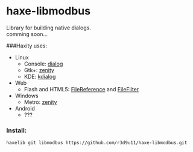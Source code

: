 haxe-libmodbus
=========================

Library for building native dialogs.<br/>
comming soon...<br/>

###Haxity uses:<br/>

* Linux
	* Console: [dialog](http://hightek.org/projects/dialog/)
	* Gtk+: [zenity](https://help.gnome.org/users/zenity/stable/)
	* KDE: [kdialog](https://techbase.kde.org/Development/Tutorials/Shell_Scripting_with_KDE_Dialogs)
* Web
	* Flash and HTML5: [FileReference](http://api.openfl.org/openfl/net/FileReference.html) and [FileFilter](http://api.openfl.org/openfl/net/FileFilter.html)
* Windows
	* Metro: [zenity](https://github.com/kvaps/zenity-windows)
* Android
	* ???

### Install:<br/>
`haxelib git libmodbus https://github.com/r3d9u11/haxe-libmodbus.git`
